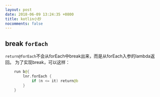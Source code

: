 ```yaml
---
layout: post
date: 2018-06-09 13:24:35 +0800
title: kotlin小抄
nocomments: false
---
```


## break `forEach`

`return@forEach`不会从forEach中break出来，而是从forEach入参的lambda返回。
为了实现break，可以这样：
```kotlin
    run b@{
        lnr.forEach {
            if (n <= it) return@b
        }
    }
```

